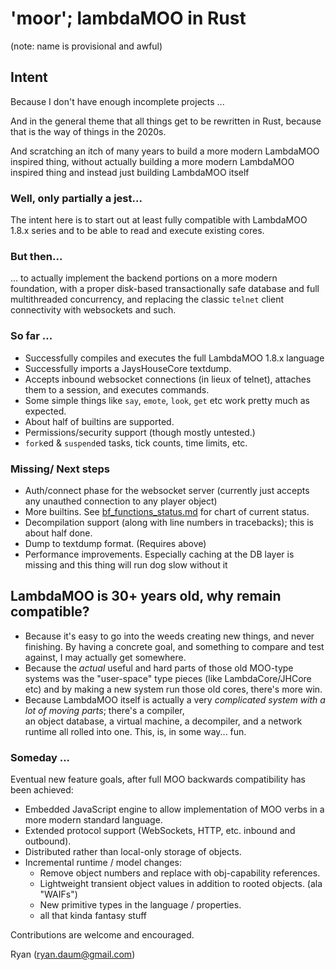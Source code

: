 # 'moor'; lambdaMOO in Rust

(note: name is provisional and awful)

## Intent
Because I don't have enough incomplete projects ...

And in the general theme that all things get to be rewritten in Rust, because that is the way of things in the 2020s.

And scratching an itch of many years to build a more modern LambdaMOO inspired thing, without actually building a more
modern LambdaMOO inspired thing and instead just building LambdaMOO itself

### Well, only partially a jest...

The intent here is to start out at least fully compatible with LambdaMOO 1.8.x series and to be able to read and
execute existing cores. 

### But then...

... to actually implement the backend portions on a more modern foundation, with a proper disk-based 
transactionally safe database and full multithreaded concurrency, and replacing the classic `telnet` 
client connectivity with websockets and such.

### So far ...

   * Successfully compiles and executes the full LambdaMOO 1.8.x language
   * Successfully imports a JaysHouseCore textdump.
   * Accepts inbound websocket connections (in lieux of telnet), attaches them to a session, and executes commands.
   * Some simple things like `say`, `emote`, `look`, `get` etc work pretty much as expected.
   * About half of builtins are supported.
   * Permissions/security support (though mostly untested.)
   * `fork`ed & `suspend`ed tasks, tick counts, time limits, etc.

### Missing/ Next steps

   * Auth/connect phase for the websocket server (currently just accepts any unauthed connection to any player object)
   * More builtins. See [bf_functions_status.md](bf_functions_status.md) for chart of current status.
   * Decompilation support (along with line numbers in tracebacks); this is about half done.
   * Dump to textdump format. (Requires above)
   * Performance improvements. Especially caching at the DB layer is missing and this thing will run dog slow 
     without it

## LambdaMOO is 30+ years old, why remain compatible?

* Because it's easy to go into the weeds creating new things, and never finishing. By having a concrete goal, and something
  to compare and test against, I may actually get somewhere.
* Because the *actual* useful and hard parts of those old MOO-type systems was the "user-space" type pieces (like
  LambdaCore/JHCore etc) and by making a new system run those old cores, there's more win.
* Because LambdaMOO itself is actually a very *complicated system with a lot of moving parts*; there's a compiler,  
  an object database, a virtual machine, a decompiler, and a network runtime all rolled into one. This, is, in some
  way... fun.

### Someday ...

Eventual new feature goals, after full MOO backwards compatibility has been achieved:

* Embedded JavaScript engine to allow implementation of MOO verbs in a more modern standard language.
* Extended protocol support (WebSockets, HTTP, etc. inbound and outbound).
* Distributed rather than local-only storage of objects.
* Incremental runtime / model changes:
  * Remove object numbers and replace with obj-capability references.
  * Lightweight transient object values in addition to rooted objects. (ala "WAIFs")
  * New primitive types in the language / properties.
  * all that kinda fantasy stuff

Contributions are welcome and encouraged. 

Ryan (ryan.daum@gmail.com)
